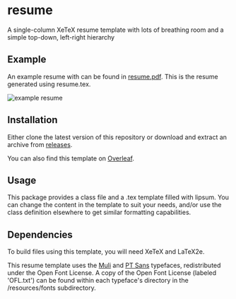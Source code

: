 # resume

A single-column XeTeX resume template with lots of breathing room and a simple
top-down, left-right hierarchy

## Example

An example resume with can be found in
[resume.pdf](https://github.com/knyte/resume/blob/master/resume.pdf). This is
the resume generated using resume.tex.

![example resume](https://github.com/knyte/resume/blob/master/resources/images/resume.png)

## Installation

Either clone the latest version of this repository or download and extract an
archive from [releases](https://github.com/knyte/resume/releases).

You can also find this template on
[Overleaf](https://www.overleaf.com/latex/templates/resume-knyte/bkrdzqcqbmqd).

## Usage

This package provides a class file and a .tex template filled with lipsum. You
can change the content in the template to suit your needs, and/or use the class
definition elsewhere to get similar formatting capabilities.

## Dependencies

To build files using this template, you will need XeTeX and LaTeX2e.

This resume template uses the
[Muli](https://fonts.google.com/specimen/Muli?selection.family=Muli) and [PT
Sans](https://fonts.google.com/specimen/PT+Sans?selection.family=PT+Sans)
typefaces, redistributed under the Open Font License. A copy of the Open Font
License (labeled 'OFL.txt') can be found within each typeface's directory in
the /resources/fonts subdirectory.
